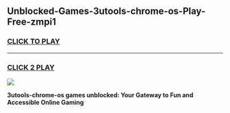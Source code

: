 
## Unblocked-Games-3utools-chrome-os-Play-Free-zmpi1
<h3>
<a href="https://premium76.site?title=3utools-chrome-os&ref=10A">CLICK TO PLAY</a></h3>
<hr>

<h3>
<a href="https://premium76.site?title=3utools-chrome-os&ref=10A">CLICK 2 PLAY</a>
  
</h3>

<a href="https://premium76.site?title=3utools-chrome-os&ref=10A"><img src="https://clearcache.store/games.png"></a>


**3utools-chrome-os games unblocked: Your Gateway to Fun and Accessible Online Gaming**
